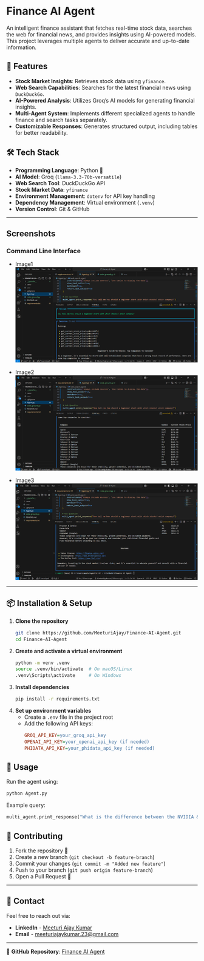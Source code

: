 # Finance AI Agent

An intelligent finance assistant that fetches real-time stock data, searches the web for financial news, and provides insights using AI-powered models. This project leverages multiple agents to deliver accurate and up-to-date information.

## 🚀 Features

- **Stock Market Insights**: Retrieves stock data using `yfinance`.
- **Web Search Capabilities**: Searches for the latest financial news using `DuckDuckGo`.
- **AI-Powered Analysis**: Utilizes Groq’s AI models for generating financial insights.
- **Multi-Agent System**: Implements different specialized agents to handle finance and search tasks separately.
- **Customizable Responses**: Generates structured output, including tables for better readability.

## 🛠️ Tech Stack

- **Programming Language**: Python 🐍
- **AI Model**: Groq (`llama-3.3-70b-versatile`)
- **Web Search Tool**: DuckDuckGo API
- **Stock Market Data**: `yfinance`
- **Environment Management**: `dotenv` for API key handling
- **Dependency Management**: Virtual environment (`.venv`)
- **Version Control**: Git & GitHub

---

## Screenshots
### Command Line Interface
- Image1
  ![Image1](https://github.com/MeeturiAjay/Finance-AI-Agent/blob/main/Screenshots/Screenshot%202025-03-30%20100528.png)

- Image2
  ![Image2](https://github.com/MeeturiAjay/Finance-AI-Agent/blob/main/Screenshots/Screenshot%202025-03-30%20100558.png)

- Image3
  ![Image3](https://github.com/MeeturiAjay/Finance-AI-Agent/blob/main/Screenshots/Screenshot%202025-03-30%20100612.png)

---

## 📦 Installation & Setup

1. **Clone the repository**
   ```sh
   git clone https://github.com/MeeturiAjay/Finance-AI-Agent.git
   cd Finance-AI-Agent
   ```
2. **Create and activate a virtual environment**
   ```sh
   python -m venv .venv
   source .venv/bin/activate  # On macOS/Linux
   .venv\Scripts\activate     # On Windows
   ```
3. **Install dependencies**
   ```sh
   pip install -r requirements.txt
   ```
4. **Set up environment variables**
   - Create a `.env` file in the project root
   - Add the following API keys:
     ```ini
     GROQ_API_KEY=your_groq_api_key
     OPENAI_API_KEY=your_openai_api_key (if needed)
     PHIDATA_API_KEY=your_phidata_api_key (if needed)
     ```

## 🚀 Usage

Run the agent using:
```sh
python Agent.py
```
Example query:
```python
multi_agent.print_response("What is the difference between the NVIDIA & Tesla's share prices? Which one should I buy?")
```

## 🤝 Contributing

1. Fork the repository 🍴
2. Create a new branch (`git checkout -b feature-branch`)
3. Commit your changes (`git commit -m "Added new feature"`)
4. Push to your branch (`git push origin feature-branch`)
5. Open a Pull Request 🚀

---

## 📩 Contact

Feel free to reach out via:
- **LinkedIn** - [Meeturi Ajay Kumar](https://www.linkedin.com/in/meeturi-ajay-kumar-a02743248/)
- **Email** - meeturiajaykumar.23@gmail.com

---

🔗 **GitHub Repository**: [Finance AI Agent](https://github.com/MeeturiAjay/Finance-AI-Agent)

